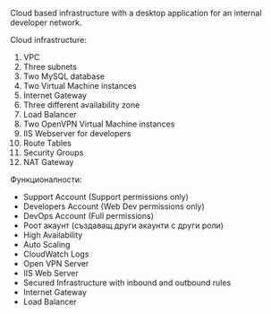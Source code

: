 Cloud based infrastructure with a desktop application for an internal developer network.

Cloud infrastructure:
1. VPC
2. Three subnets
3. Two MySQL database 
4. Two Virtual Machine instances
5. Internet Gateway
6. Three different availability zone
7. Load Balancer
8. Two OpenVPN Virtual Machine instances
9. IIS Webserver for developers
10. Route Tables
11. Security Groups
12. NAT Gateway


Функционалности:
- Support Account (Support permissions only)
- Developers Account (Web Dev permissions only)
- DevOps Account (Full permissions)
- Роот акаунт (създаващ други акаунти с други роли)
- High Availability
- Auto Scaling
- CloudWatch Logs
- Open VPN Server
- IIS Web Server
- Secured Infrastructure with inbound and outbound rules
- Internet Gateway 
- Load Balancer

